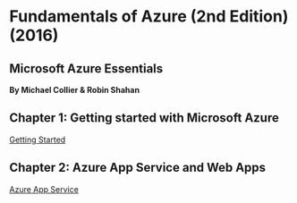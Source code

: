 # Fundamentals of Azure (2nd Edition) (2016)
## Microsoft Azure Essentials
__By Michael Collier & Robin Shahan__    

## Chapter 1: Getting started with Microsoft Azure  
[Getting Started](chp1)

## Chapter 2: Azure App Service and Web Apps
[Azure App Service](chp2)
